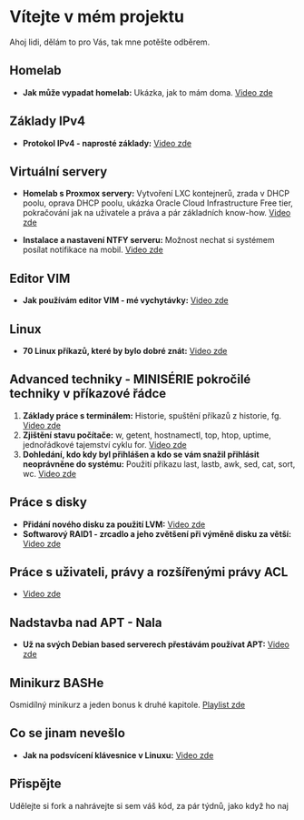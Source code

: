 # Vítejte v mém projektu

Ahoj lidi, dělám to pro Vás, tak mne potěšte odběrem.

## Homelab

- **Jak může vypadat homelab:** Ukázka, jak to mám doma. [Video zde](https://youtu.be/GHJMDWKpiOU)

## Základy IPv4

- **Protokol IPv4 - naprosté základy:** [Video zde](https://youtu.be/5cJ1mnz3e8w)

## Virtuální servery

- **Homelab s Proxmox servery:** Vytvoření LXC kontejnerů, zrada v DHCP poolu, oprava DHCP poolu, ukázka Oracle Cloud Infrastructure Free tier, pokračování jak na uživatele a práva a pár základních know-how. [Video zde](https://youtu.be/71pNQ0A-0TA)

- **Instalace a nastavení NTFY serveru:** Možnost nechat si systémem posílat notifikace na mobil. [Video zde](https://youtu.be/d7TBVrYz8UY)

## Editor VIM

- **Jak používám editor VIM - mé vychytávky:** [Video zde](https://youtu.be/H5KlttrH86U)

## Linux

- **70 Linux příkazů, které by bylo dobré znát:** [Video zde](https://youtu.be/rhW2mJ-GB2U)

## Advanced techniky - MINISÉRIE pokročilé techniky v příkazové řádce

1. **Základy práce s terminálem:** Historie, spuštění příkazů z historie, fg. [Video zde](https://youtu.be/GHP0OTiObH4)
2. **Zjištění stavu počítače:** w, getent, hostnamectl, top, htop, uptime, jednořádkové tajemství cyklu for. [Video zde](https://youtu.be/xvXHqUtU2qo)
3. **Dohledání, kdo kdy byl přihlášen a kdo se vám snažil přihlásit neoprávněne do systému:** Použití příkazu last, lastb, awk, sed, cat, sort, wc. [Video zde](https://youtu.be/WKghag7AlNw)

## Práce s disky

- **Přidání nového disku za použití LVM:** [Video zde](https://youtu.be/o9S0mNeA_lo)
- **Softwarový RAID1 - zrcadlo a jeho zvětšení při výměně disku za větší:** [Video zde](https://youtu.be/kGWmHO09_uQ)

## Práce s uživateli, právy a rozšířenými právy ACL

- [Video zde](https://youtu.be/G7Ux9mX306c)

## Nadstavba nad APT - Nala

- **Už na svých Debian based serverech přestávám používat APT:** [Video zde](https://youtu.be/82BygjO3ilM)

## Minikurz BASHe

Osmidílný minikurz a jeden bonus k druhé kapitole. [Playlist zde](https://www.youtube.com/playlist?list=PLvz7xV2fFVIVDWTe2bmiAumAWnhVDwxZe)

## Co se jinam nevešlo

- **Jak na podsvícení klávesnice v Linuxu:** [Video zde](https://youtu.be/67qtO45XbQQ)

## Přispějte

Udělejte si fork a nahrávejte si sem váš kód, za pár týdnů, jako když ho naj
